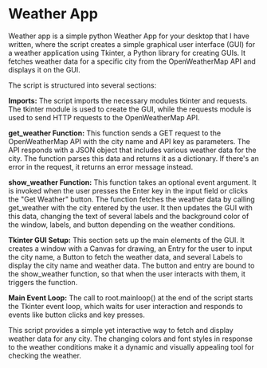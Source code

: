 # Weather App
Weather app is a simple python Weather App for your desktop that I have written, where the script creates a simple graphical user interface (GUI) for a weather application using Tkinter, a Python library for creating GUIs. It fetches weather data for a specific city from the OpenWeatherMap API and displays it on the GUI.

The script is structured into several sections:

  **Imports:** The script imports the necessary modules tkinter and requests. The tkinter module is used to create the GUI, while the requests module is used to send HTTP requests to the OpenWeatherMap API.

 **get_weather Function:** This function sends a GET request to the OpenWeatherMap API with the city name and API key as parameters. The API responds with a JSON object that includes various weather data for the city. The function parses this data and returns it as a dictionary. If there's an error in the request, it returns an error message instead.

  **show_weather Function:** This function takes an optional event argument. It is invoked when the user presses the Enter key in the input field or clicks the "Get Weather" button. The function fetches the weather data by calling get_weather with the city entered by the user. It then updates the GUI with this data, changing the text of several labels and the background color of the window, labels, and button depending on the weather conditions.

  **Tkinter GUI Setup:** This section sets up the main elements of the GUI. It creates a window with a Canvas for drawing, an Entry for the user to input the city name, a Button to fetch the weather data, and several Labels to display the city name and weather data. The button and entry are bound to the show_weather function, so that when the user interacts with them, it triggers the function.

  **Main Event Loop:** The call to root.mainloop() at the end of the script starts the Tkinter event loop, which waits for user interaction and responds to events like button clicks and key presses.

  This script provides a simple yet interactive way to fetch and display weather data for any city. The changing colors and font styles in response to the weather conditions make it a dynamic and visually appealing tool for checking the weather.
